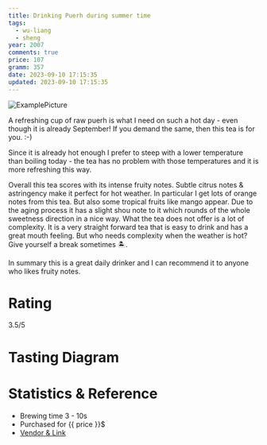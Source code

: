 ```yaml
---
title: Drinking Puerh during summer time
tags:
  - wu-liang
  - sheng
year: 2007
comments: true
price: 107
gramm: 357
date: 2023-09-10 17:15:35
updated: 2023-09-10 17:15:35
---
```


![ExamplePicture](setup.jpeg)

A refreshing cup of raw puerh is what I need on such a hot day - even though it is already September!
If you demand the same, then this tea is for you. :-)


<!-- more -->

Since it is already hot enough I prefer to steep with a lower temperature than boiling today - the tea has no problem with those temperatures and it is more refreshing this way.

Overall this tea scores with its intense fruity notes. Subtle citrus notes & astringency make it perfect for hot weather.
In particular I get lots of orange notes from this tea. But also some tropical fruits like mango appear. Due to the aging process it has a slight shou note to it which rounds of the whole sweetness direction in a nice way.
What the tea does not offer is a lot of complexity. It is a very straight forward tea that is easy to drink and has a great mouth feeling.
But who needs complexity when the weather is hot? Give yourself a break sometimes 🏝️. 

In summary this is a great daily drinker and I can recommend it to anyone who likes fruity notes.

# Rating
3.5/5

# Tasting Diagram

# Statistics & Reference
- Brewing time 3 - 10s
- Purchased for {{ price }}$
- [Vendor & Link](https://yunnansourcing.com/products/2007-wu-liang-lan-xiang-gu-yun-wild-arbor-purple-raw-pu-erh-tea-cake)
